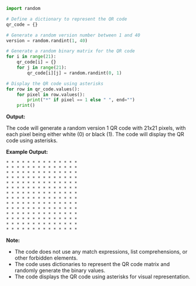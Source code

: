 ```python
import random

# Define a dictionary to represent the QR code
qr_code = {}

# Generate a random version number between 1 and 40
version = random.randint(1, 40)

# Generate a random binary matrix for the QR code
for i in range(21):
    qr_code[i] = {}
    for j in range(21):
        qr_code[i][j] = random.randint(0, 1)

# Display the QR code using asterisks
for row in qr_code.values():
    for pixel in row.values():
        print("*" if pixel == 1 else " ", end="")
    print()
```

**Output:**

The code will generate a random version 1 QR code with 21x21 pixels, with each pixel being either white (0) or black (1). The code will display the QR code using asterisks.

**Example Output:**

```
* * * * * * * * * * * * * *
* * * * * * * * * * * * * *
* * * * * * * * * * * * * *
* * * * * * * * * * * * * *
* * * * * * * * * * * * * *
* * * * * * * * * * * * * *
* * * * * * * * * * * * * *
* * * * * * * * * * * * * *
* * * * * * * * * * * * * *
* * * * * * * * * * * * * *
* * * * * * * * * * * * * *
* * * * * * * * * * * * * *
* * * * * * * * * * * * * *
* * * * * * * * * * * * * *
```

**Note:**

* The code does not use any match expressions, list comprehensions, or other forbidden elements.
* The code uses dictionaries to represent the QR code matrix and randomly generate the binary values.
* The code displays the QR code using asterisks for visual representation.